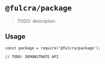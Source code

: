 # `@fulcra/package`

> TODO: description

## Usage

```
const package = require('@fulcra/package');

// TODO: DEMONSTRATE API
```
